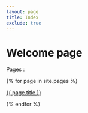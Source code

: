 ```yaml
---
layout: page
title: Index
exclude: true
---
```

<h1>Welcome page</h1>

<p>
    Pages :
</p>

{% for page in site.pages %}
<div>
    <a href="{{ site.path }}{{ page.url }}">{{ page.title }}</a>
</div>

{% endfor %}
